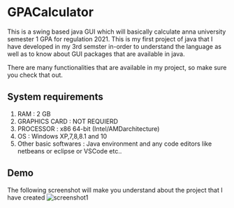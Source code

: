 
# GPACalculator

This is a swing based java GUI which will basically calculate anna university semester 1 GPA for regulation 2021.
This is my first project of java that I have developed in my 3rd semster in-order to understand the language as well as to know about GUI packages that are available in java.

There are many functionalities that are available in my project, so make sure you check that out.




## System requirements

1. RAM                   : 2 GB 
2. GRAPHICS CARD         : NOT REQUIERD
3. PROCESSOR             : x86 64-bit (Intel/AMDarchitecture)
4. OS                    : Windows XP,7,8,8.1 and 10
5. Other basic softwares : Java environment and any code editors like netbeans or eclipse or VSCode etc..
## Demo

The following screenshot will make you understand about the project that I have created
![screenshot1](https://github.com/Akshai-krishna-2003/GPACalculator/assets/93439677/d565dfea-9e5e-48b0-8f47-00ed26c03851)



